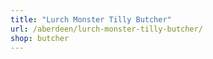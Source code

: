 ```yaml
---
title: "Lurch Monster Tilly Butcher"
url: /aberdeen/lurch-monster-tilly-butcher/
shop: butcher
---
```

